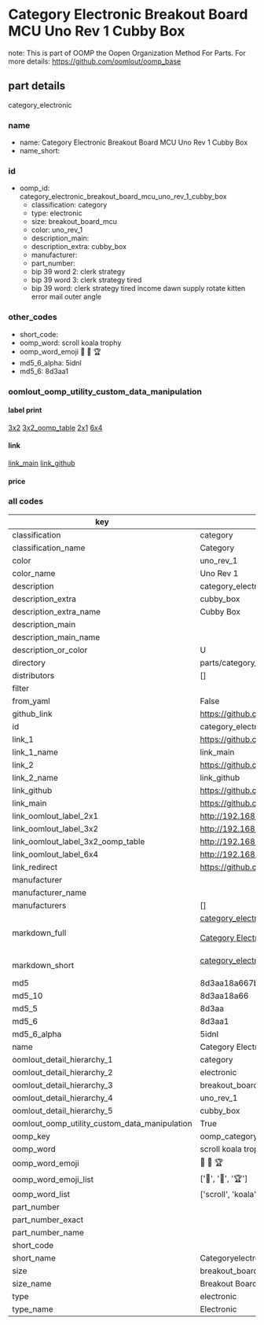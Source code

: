 # Category Electronic Breakout Board MCU Uno Rev 1 Cubby Box  

note: This is part of OOMP the Oopen Organization Method For Parts. For more details: https://github.com/oomlout/oomp_base

##  part details
  



category_electronic



### name
* name: Category Electronic Breakout Board MCU Uno Rev 1 Cubby Box
* name_short: 
### id
* oomp_id: category_electronic_breakout_board_mcu_uno_rev_1_cubby_box
  * classification: category
  * type: electronic
  * size: breakout_board_mcu
  * color: uno_rev_1
  * description_main: 
  * description_extra: cubby_box
  * manufacturer: 
  * part_number: 
  * bip 39 word 2: clerk strategy
  * bip 39 word 3: clerk strategy tired
  * bip 39 word: clerk strategy tired income dawn supply rotate kitten error mail outer angle

### other_codes
* short_code: 
* oomp_word: scroll koala trophy
* oomp_word_emoji :scroll: :koala: :trophy:
* md5_6_alpha: 5idnl
* md5_6: 8d3aa1






### oomlout_oomp_utility_custom_data_manipulation
#### label print
[3x2](http://192.168.1.245:1112/?label=oomp%205idnl)
[3x2_oomp_table](http://192.168.1.108:1112/?label=oomp%205idnl)
[2x1](http://192.168.1.242:1112/?label=oomp%205idnl)
[6x4](http://192.168.1.55:1112/?label=oomp%205idnl)    

#### link

[link_main](https://github.com/oomlout/oomlout_oomp_version_1_messy/tree/main/parts/category_electronic_breakout_board_mcu_uno_rev_1_cubby_box) [link_github](https://github.com/oomlout/oomlout_oomp_version_1_messy/tree/main/parts/category_electronic_breakout_board_mcu_uno_rev_1_cubby_box)                             

#### price







### all codes 
| key | value |  
| --- | --- |  
| classification | category |  
| classification_name | Category |  
| color | uno_rev_1 |  
| color_name | Uno Rev 1 |  
| description | category_electronic |  
| description_extra | cubby_box |  
| description_extra_name | Cubby Box |  
| description_main |  |  
| description_main_name |  |  
| description_or_color | U  |  
| directory | parts/category_electronic_breakout_board_mcu_uno_rev_1_cubby_box |  
| distributors | [] |  
| filter |  |  
| from_yaml | False |  
| github_link | https://github.com/oomlout/oomlout_oomp_part_src/tree/main/parts/category_electronic_breakout_board_mcu_uno_rev_1_cubby_box |  
| id | category_electronic_breakout_board_mcu_uno_rev_1_cubby_box |  
| link_1 | https://github.com/oomlout/oomlout_oomp_version_1_messy/tree/main/parts/category_electronic_breakout_board_mcu_uno_rev_1_cubby_box |  
| link_1_name | link_main |  
| link_2 | https://github.com/oomlout/oomlout_oomp_version_1_messy/tree/main/parts/category_electronic_breakout_board_mcu_uno_rev_1_cubby_box |  
| link_2_name | link_github |  
| link_github | https://github.com/oomlout/oomlout_oomp_version_1_messy/tree/main/parts/category_electronic_breakout_board_mcu_uno_rev_1_cubby_box |  
| link_main | https://github.com/oomlout/oomlout_oomp_version_1_messy/tree/main/parts/category_electronic_breakout_board_mcu_uno_rev_1_cubby_box |  
| link_oomlout_label_2x1 | http://192.168.1.242:1112/?label=oomp%205idnl |  
| link_oomlout_label_3x2 | http://192.168.1.245:1112/?label=oomp%205idnl |  
| link_oomlout_label_3x2_oomp_table | http://192.168.1.108:1112/?label=oomp%205idnl |  
| link_oomlout_label_6x4 | http://192.168.1.55:1112/?label=oomp%205idnl |  
| link_redirect | https://github.com/oomlout/oomlout_oomp_version_1_messy/tree/main/parts/category_electronic_breakout_board_mcu_uno_rev_1_cubby_box |  
| manufacturer |  |  
| manufacturer_name |  |  
| manufacturers | [] |  
| markdown_full | [category_electronic_breakout_board_mcu_uno_rev_1_cubby_box](none)<br>[](none)<br>[Category Electronic Breakout Board Mcu Uno Rev 1 Cubby Box](none)<br><br> |  
| markdown_short | [category_electronic_breakout_board_mcu_uno_rev_1_cubby_box](none)<br><br> |  
| md5 | 8d3aa18a667b5787671bf729c575b153 |  
| md5_10 | 8d3aa18a66 |  
| md5_5 | 8d3aa |  
| md5_6 | 8d3aa1 |  
| md5_6_alpha | 5idnl |  
| name | Category Electronic Breakout Board MCU Uno Rev 1 Cubby Box |  
| oomlout_detail_hierarchy_1 | category |  
| oomlout_detail_hierarchy_2 | electronic |  
| oomlout_detail_hierarchy_3 | breakout_board_mcu |  
| oomlout_detail_hierarchy_4 | uno_rev_1 |  
| oomlout_detail_hierarchy_5 | cubby_box |  
| oomlout_oomp_utility_custom_data_manipulation | True |  
| oomp_key | oomp_category_electronic_breakout_board_mcu_uno_rev_1_cubby_box |  
| oomp_word | scroll koala trophy |  
| oomp_word_emoji | :scroll: :koala: :trophy: |  
| oomp_word_emoji_list | [':scroll:', ':koala:', ':trophy:'] |  
| oomp_word_list | ['scroll', 'koala', 'trophy'] |  
| part_number |  |  
| part_number_exact |  |  
| part_number_name |  |  
| short_code |  |  
| short_name | Categoryelectronic |  
| size | breakout_board_mcu |  
| size_name | Breakout Board MCU |  
| type | electronic |  
| type_name | Electronic |  
